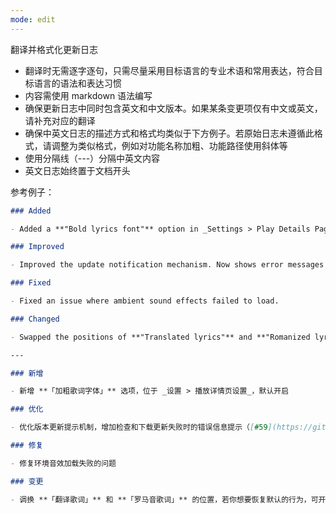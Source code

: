 ```yaml
---
mode: edit
---
```


翻译并格式化更新日志

- 翻译时无需逐字逐句，只需尽量采用目标语言的专业术语和常用表达，符合目标语言的语法和表达习惯
- 内容需使用 markdown 语法编写
- 确保更新日志中同时包含英文和中文版本。如果某条变更项仅有中文或英文，请补充对应的翻译
- 确保中英文日志的描述方式和格式均类似于下方例子。若原始日志未遵循此格式，请调整为类似格式，例如对功能名称加粗、功能路径使用斜体等
- 使用分隔线（---）分隔中英文内容
- 英文日志始终置于文档开头

参考例子：

```markdown
### Added

- Added a **"Bold lyrics font"** option in _Settings > Play Details Page Settings_. Enabled by default.

### Improved

- Improved the update notification mechanism. Now shows error messages when update checks or downloads fail ([#59](https://github.com/any-listen/any-listen/issues/59)).

### Fixed

- Fixed an issue where ambient sound effects failed to load.

### Changed

- Swapped the positions of **"Translated lyrics"** and **"Romanized lyrics"**. If you prefer the original order, you can enable the **"Swap translated lyrics and romanized lyrics"** option to revert.

---

### 新增

- 新增 **「加粗歌词字体」** 选项，位于 _设置 > 播放详情页设置_，默认开启

### 优化

- 优化版本更新提示机制，增加检查和下载更新失败时的错误信息提示（[#59](https://github.com/any-listen/any-listen/issues/59)）

### 修复

- 修复环境音效加载失败的问题

### 变更

- 调换 **「翻译歌词」** 和 **「罗马音歌词」** 的位置，若你想要恢复默认的行为，可开启 **「调换翻译歌词与罗马音歌词位置」** 选项
```
